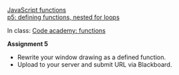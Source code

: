 [JavaScript functions](https://owenroberts.github.io/mmp210/week5/index.html)  
[p5: defining functions, nested for loops](https://owenroberts.github.io/mmp210/week5/p5.html)  

In class: [Code academy: functions](https://www.codecademy.com/courses/functions-in-javascript-2-0/)

**Assignment 5**
- Rewrite your window drawing as a defined function.
- Upload to your server and submit URL via Blackboard.